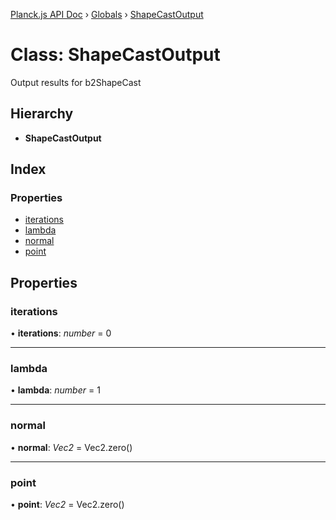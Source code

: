 [Planck.js API Doc](../README.md) › [Globals](../globals.md) › [ShapeCastOutput](shapecastoutput.md)

# Class: ShapeCastOutput

Output results for b2ShapeCast

## Hierarchy

* **ShapeCastOutput**

## Index

### Properties

* [iterations](shapecastoutput.md#iterations)
* [lambda](shapecastoutput.md#lambda)
* [normal](shapecastoutput.md#normal)
* [point](shapecastoutput.md#point)

## Properties

###  iterations

• **iterations**: *number* = 0

___

###  lambda

• **lambda**: *number* = 1

___

###  normal

• **normal**: *Vec2* = Vec2.zero()

___

###  point

• **point**: *Vec2* = Vec2.zero()

